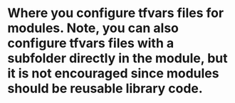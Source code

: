 # Where you configure tfvars files for modules. Note, you can also configure tfvars files with a subfolder directly in the module, but it is not encouraged since modules should be reusable library code.
